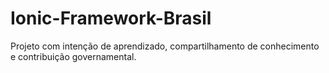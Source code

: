 # Ionic-Framework-Brasil
Projeto com intenção de aprendizado, compartilhamento de conhecimento e contribuição governamental.
